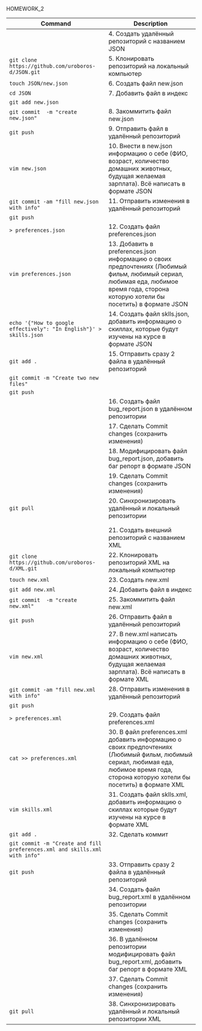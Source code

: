 HOMEWORK_2

| Command | Description |
| --- | --- |
|                                                |       4. Создать удалённый репозиторий c названием JSON |
| `git clone https://github.com/uroboros-d/JSON.git`|    5. Клонировать репозиторий на локальный компьютер |
| `touch JSON/new.json  `|                               6. Создать файл new.json |
| `cd JSON  `|                                    7. Добавить файл в индекс |
| `git add new.json  `|
| `git commit  -m "create new.json"`|                       8. Закоммитить файл new.json |
| `git push  `|                                           9. Отправить файл в удалённый репозиторий |
| `vim new.json `|                                        10. Внести в new.json информацию о себе (ФИО, возраст, количество домашних животных, будущая желаемая зарплата). Всё написать в формате JSON |
| `git commit -am "fill new.json with info"`|             11. Отправить изменения в удалённый репозиторий |
| `git push`||
| `> preferences.json  `|                                 12. Создать файл preferences.json |
| `vim preferences.json  `|                            13.  Добавить в preferences.json информацию о своих предпочтениях (Любимый фильм, любимый сериал, любимая еда, любимое время года, сторона которую хотели бы посетить) в формате JSON |
| `echo '{"How to google effectively": "In English"}' > skills.json`| 14. Создать файл sklls.json, добавить информацию о скиллах, которые будут изучены на курсе в формате JSON |
| `git add . `|                                          15. Отправить сразу 2 файла в удалённый репозиторий |
| `git commit -m "Create two new files"`|
| `git push`| |
|                                                    | 16. Создать файл bug_report.json в удалённом репозитории|
|                                                    | 17. Сделать Commit changes (сохранить изменения) |
 |                                                    | 18. Модифицировать файл bug_report.json, добавить баг репорт в формате JSON |
|                                                    | 19. Сделать Commit changes (сохранить изменения) |
| `git pull`|                                           20. Синхронизировать удалённый и локальный репозитории |
| ||
|||
|                                                     | 21. Создать внешний репозиторий c названием XML |
| `git clone https://github.com/uroboros-d/XML.git`|    22. Клонировать репозиторий XML на локальный компьютер |
| `touch new.xml`|                                      23. Создать new.xml |
| `git add new.xml `|                                   24. Добавить файл в индекс |
| `git commit  -m "create new.xml"`|                    25. Закоммитить файл new.xml |
| `git push `|                                          26. Отправить файл в удалённый репозиторий |
| `vim new.xml `|                                       27. В new.xml написать информацию о себе (ФИО, возраст, количество домашних животных, будущая желаемая зарплата). Всё написать в формате XML |
| `git commit -am "fill new.xml with info" `|           28. Отправить изменения в удалённый репозиторий |
| `git push`|
| `> preferences.xml `|                                 29. Создать файл preferences.xml |
| `cat >> preferences.xml  `|                           30. В файл preferences.xml добавить информацию о своих предпочтениях (Любимый фильм, любимый сериал, любимая еда, любимое время года, сторона которую хотели бы посетить) в формате XML |
| `vim skills.xml `|                                    31. Создать файл sklls.xml, добавить информацию о скиллах которые будут изучены на курсе в формате XML |
| `git add . `|                                         32. Сделать коммит |
| `git commit -m "Create and fill preferences.xml and skills.xml with info"`|
| `git push`|                                           33. Отправить сразу 2 файла в удалённый репозиторий |
 |                                                   |  34. Создать файл bug_report.xml в удалённом репозитории |
|                                                    |  35. Сделать Commit changes (сохранить изменения) |
|                                                    |  36. В удалённом репозитории модифицировать файл bug_report.xml, добавить баг репорт в формате XML |
|                                                    |  37. Сделать Commit changes (сохранить изменения) |
| `git pull `|                                          38. Синхронизировать удалённый и локальный репозитории XML |
